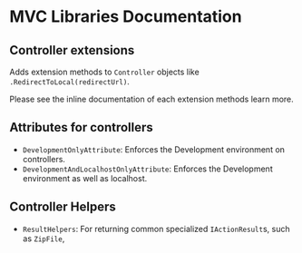 # MVC Libraries Documentation



## Controller extensions

Adds extension methods to `Controller` objects like `.RedirectToLocal(redirectUrl)`.

Please see the inline documentation of each extension methods learn more.


## Attributes for controllers

- `DevelopmentOnlyAttribute`: Enforces the Development environment on controllers.
- `DevelopmentAndLocalhostOnlyAttribute`: Enforces the Development environment as well as localhost.


## Controller Helpers

- `ResultHelpers`: For returning common specialized `IActionResult`s, such as `ZipFile`,  

